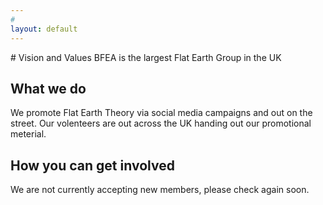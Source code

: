 ```yaml
---
#
layout: default
---
```


<div class="jumbotron post-colour-black dark">
  <div class="container text-center" style="url(/images/coast.jpeg) no-repeat center center;">
  </div>
</div>
# Vision and Values
BFEA is the largest Flat Earth Group in the UK

## What we do
We promote Flat Earth Theory via social media campaigns and out on the street. Our volenteers are out across the UK handing out our promotional meterial.


## How you can get involved
We are not currently accepting new members, please check again soon.
